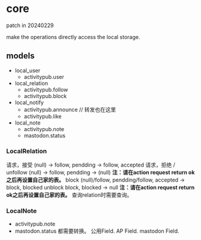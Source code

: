 # core

patch in 20240229

make the operations directly access the local storage.



## models

- local_user
  - activitypub.user
- local_relation
  - activitypub.follow
  - activitypub.block
- local_notify
  - activitypub.announce // 转发也在这里
  - activitypub.like
- local_note
  - activitypub.note
  - mastodon.status


### LocalRelation

请求，接受
(null) -> follow, pendding -> follow, accepted
请求，拒绝 / unfollow
(null) -> follow, pendding -> (null)
**注：请在action request return ok之后再设置自己家的表。**
block
(null)/follow, pendding/follow, accepted -> block, blocked
unblock
block, blocked -> null
**注：请在action request return ok之后再设置自己家的表。**
查询relation时需要查询。


### LocalNote
- activitypub.note
- mastodon.status
都需要转换。
公用Field.
AP Field.
mastodon Field.
